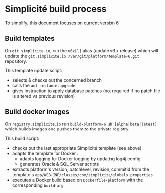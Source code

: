 # Simplicité build process

To simplify, this document focuses on current version 6

## Build templates

On `git.simplicite.io`, run the `u6x[l]` alias (update v6.x release) which will update the `git.simplicite.io:/var/git/platform/template-6.git` repository.

This template update script:

- selects & checks out the concerned branch
- calls the `ant instance.upgrade` 
- gives instruction to apply database patches (not required if no patch file is altered vs previous revision)

## Build docker images

On `registry.simplicite.io` run `build-platform-6.sh [alpha|beta|latest]` which builds images and pushes them to the private registry.

This build script:

- checks out the last appropriate Simplicité template (see above)
- adapts the template for Docker :
    - adapts logging for Docker logging by updating log4j config
    - generates Oracle & SQL Server scripts
- extracts platform's version, patchlevel, revision, commitid from the template's `app/WEB-INF/classes/com/simplicite/globals.properties`
- executes a Docker build based on `Dockerfile-platform` with the corresponding `build-arg`